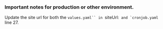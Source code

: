 

### Important notes for production or other environment.
Update the site url for both the `values.yaml`` in `siteUrl:`` and `cronjob.yaml`` line 27.
